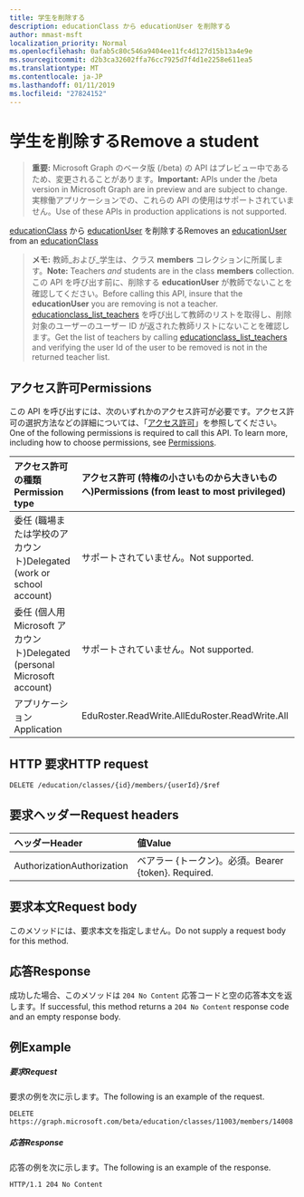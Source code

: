```yaml
---
title: 学生を削除する
description: educationClass から educationUser を削除する
author: mmast-msft
localization_priority: Normal
ms.openlocfilehash: 0afab5c80c546a9404ee11fc4d127d15b13a4e9e
ms.sourcegitcommit: d2b3ca32602ffa76cc7925d7f4d1e2258e611ea5
ms.translationtype: MT
ms.contentlocale: ja-JP
ms.lasthandoff: 01/11/2019
ms.locfileid: "27824152"
---
```

# <a name="remove-a-student"></a><span data-ttu-id="b8d17-103">学生を削除する</span><span class="sxs-lookup"><span data-stu-id="b8d17-103">Remove a student</span></span>

> <span data-ttu-id="b8d17-104">**重要:** Microsoft Graph のベータ版 (/beta) の API はプレビュー中であるため、変更されることがあります。</span><span class="sxs-lookup"><span data-stu-id="b8d17-104">**Important:** APIs under the /beta version in Microsoft Graph are in preview and are subject to change.</span></span> <span data-ttu-id="b8d17-105">実稼働アプリケーションでの、これらの API の使用はサポートされていません。</span><span class="sxs-lookup"><span data-stu-id="b8d17-105">Use of these APIs in production applications is not supported.</span></span>

<span data-ttu-id="b8d17-106">[educationClass](../resources/educationclass.md) から [educationUser](../resources/educationuser.md) を削除する</span><span class="sxs-lookup"><span data-stu-id="b8d17-106">Removes an [educationUser](../resources/educationuser.md) from an [educationClass](../resources/educationclass.md)</span></span>

><span data-ttu-id="b8d17-107">**メモ:** 教師_および_学生は、クラス **members** コレクションに所属します。</span><span class="sxs-lookup"><span data-stu-id="b8d17-107">**Note:** Teachers _and_ students are in the class **members** collection.</span></span> <span data-ttu-id="b8d17-108">この API を呼び出す前に、削除する **educationUser** が教師でないことを確認してください。</span><span class="sxs-lookup"><span data-stu-id="b8d17-108">Before calling this API, insure that the **educationUser** you are removing is not a teacher.</span></span>  <span data-ttu-id="b8d17-109">[educationclass_list_teachers](educationclass-list-teachers.md) を呼び出して教師のリストを取得し、削除対象のユーザーのユーザー ID が返された教師リストにないことを確認します。</span><span class="sxs-lookup"><span data-stu-id="b8d17-109">Get the list of teachers by calling [educationclass_list_teachers](educationclass-list-teachers.md) and verifying the user Id of the user to be removed is not in the returned teacher list.</span></span>

## <a name="permissions"></a><span data-ttu-id="b8d17-110">アクセス許可</span><span class="sxs-lookup"><span data-stu-id="b8d17-110">Permissions</span></span>
<span data-ttu-id="b8d17-p103">この API を呼び出すには、次のいずれかのアクセス許可が必要です。アクセス許可の選択方法などの詳細については、「[アクセス許可](/graph/permissions-reference)」を参照してください。</span><span class="sxs-lookup"><span data-stu-id="b8d17-p103">One of the following permissions is required to call this API. To learn more, including how to choose permissions, see [Permissions](/graph/permissions-reference).</span></span>

|<span data-ttu-id="b8d17-113">アクセス許可の種類</span><span class="sxs-lookup"><span data-stu-id="b8d17-113">Permission type</span></span>      | <span data-ttu-id="b8d17-114">アクセス許可 (特権の小さいものから大きいものへ)</span><span class="sxs-lookup"><span data-stu-id="b8d17-114">Permissions (from least to most privileged)</span></span>              |
|:--------------------|:---------------------------------------------------------|
|<span data-ttu-id="b8d17-115">委任 (職場または学校のアカウント)</span><span class="sxs-lookup"><span data-stu-id="b8d17-115">Delegated (work or school account)</span></span> |  <span data-ttu-id="b8d17-116">サポートされていません。</span><span class="sxs-lookup"><span data-stu-id="b8d17-116">Not supported.</span></span>  |
|<span data-ttu-id="b8d17-117">委任 (個人用 Microsoft アカウント)</span><span class="sxs-lookup"><span data-stu-id="b8d17-117">Delegated (personal Microsoft account)</span></span> |  <span data-ttu-id="b8d17-118">サポートされていません。</span><span class="sxs-lookup"><span data-stu-id="b8d17-118">Not supported.</span></span>  |
|<span data-ttu-id="b8d17-119">アプリケーション</span><span class="sxs-lookup"><span data-stu-id="b8d17-119">Application</span></span> | <span data-ttu-id="b8d17-120">EduRoster.ReadWrite.All</span><span class="sxs-lookup"><span data-stu-id="b8d17-120">EduRoster.ReadWrite.All</span></span> | 

## <a name="http-request"></a><span data-ttu-id="b8d17-121">HTTP 要求</span><span class="sxs-lookup"><span data-stu-id="b8d17-121">HTTP request</span></span>
<!-- { "blockType": "ignored" } -->
```http
DELETE /education/classes/{id}/members/{userId}/$ref
```
## <a name="request-headers"></a><span data-ttu-id="b8d17-122">要求ヘッダー</span><span class="sxs-lookup"><span data-stu-id="b8d17-122">Request headers</span></span>
| <span data-ttu-id="b8d17-123">ヘッダー</span><span class="sxs-lookup"><span data-stu-id="b8d17-123">Header</span></span>       | <span data-ttu-id="b8d17-124">値</span><span class="sxs-lookup"><span data-stu-id="b8d17-124">Value</span></span> |
|:---------------|:--------|
| <span data-ttu-id="b8d17-125">Authorization</span><span class="sxs-lookup"><span data-stu-id="b8d17-125">Authorization</span></span>  | <span data-ttu-id="b8d17-p104">ベアラー {トークン}。必須。</span><span class="sxs-lookup"><span data-stu-id="b8d17-p104">Bearer {token}. Required.</span></span>  |

## <a name="request-body"></a><span data-ttu-id="b8d17-128">要求本文</span><span class="sxs-lookup"><span data-stu-id="b8d17-128">Request body</span></span>
<span data-ttu-id="b8d17-129">このメソッドには、要求本文を指定しません。</span><span class="sxs-lookup"><span data-stu-id="b8d17-129">Do not supply a request body for this method.</span></span>


## <a name="response"></a><span data-ttu-id="b8d17-130">応答</span><span class="sxs-lookup"><span data-stu-id="b8d17-130">Response</span></span>
<span data-ttu-id="b8d17-131">成功した場合、このメソッドは `204 No Content` 応答コードと空の応答本文を返します。</span><span class="sxs-lookup"><span data-stu-id="b8d17-131">If successful, this method returns a `204 No Content` response code and an empty response body.</span></span>

## <a name="example"></a><span data-ttu-id="b8d17-132">例</span><span class="sxs-lookup"><span data-stu-id="b8d17-132">Example</span></span>
##### <a name="request"></a><span data-ttu-id="b8d17-133">要求</span><span class="sxs-lookup"><span data-stu-id="b8d17-133">Request</span></span>
<span data-ttu-id="b8d17-134">要求の例を次に示します。</span><span class="sxs-lookup"><span data-stu-id="b8d17-134">The following is an example of the request.</span></span>
<!-- {
  "blockType": "request",
  "name": "create_educationclass_from_educationschool"
}-->
```http
DELETE https://graph.microsoft.com/beta/education/classes/11003/members/14008
```

##### <a name="response"></a><span data-ttu-id="b8d17-135">応答</span><span class="sxs-lookup"><span data-stu-id="b8d17-135">Response</span></span>
<span data-ttu-id="b8d17-136">応答の例を次に示します。</span><span class="sxs-lookup"><span data-stu-id="b8d17-136">The following is an example of the response.</span></span> 
<!-- {
  "blockType": "response",
  "truncated": true,
  "@odata.type": "microsoft.graph.educationClass"
} -->
```http
HTTP/1.1 204 No Content
```

<!-- uuid: 8fcb5dbc-d5aa-4681-8e31-b001d5168d79
2015-10-25 14:57:30 UTC -->
<!-- {
  "type": "#page.annotation",
  "description": "Create educationClass",
  "keywords": "",
  "section": "documentation",
  "tocPath": ""
}-->
